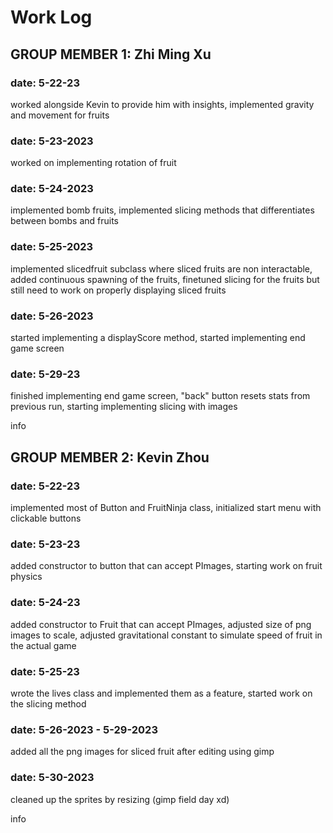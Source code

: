 # Work Log

## GROUP MEMBER 1: Zhi Ming Xu

### date: 5-22-23
worked alongside Kevin to provide him with insights,
implemented gravity and movement for fruits

### date: 5-23-2023
worked on implementing rotation of fruit

### date: 5-24-2023
implemented bomb fruits,
implemented slicing methods that differentiates between bombs and fruits

### date: 5-25-2023
implemented slicedfruit subclass where sliced fruits are non interactable,
added continuous spawning of the fruits,
finetuned slicing for the fruits but still need to work on properly displaying sliced fruits

### date: 5-26-2023
started implementing a displayScore method,
started implementing end game screen

### date: 5-29-23
finished implementing end game screen,
"back" button resets stats from previous run,
starting implementing slicing with images

info


## GROUP MEMBER 2: Kevin Zhou

### date: 5-22-23
implemented most of Button and FruitNinja class,
initialized start menu with clickable buttons

### date: 5-23-23
added constructor to button that can accept PImages,
starting work on fruit physics

### date: 5-24-23
added constructor to Fruit that can accept PImages,
adjusted size of png images to scale,
adjusted gravitational constant to simulate speed of fruit in the actual game

### date: 5-25-23
wrote the lives class and implemented them as a feature,
started work on the slicing method

### date: 5-26-2023 - 5-29-2023
added all the png images for sliced fruit after editing using gimp

### date: 5-30-2023
cleaned up the sprites by resizing (gimp field day xd)

info
